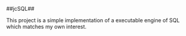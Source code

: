 ##jcSQL##

This project is a simple implementation of a executable engine of SQL which matches my own interest.
